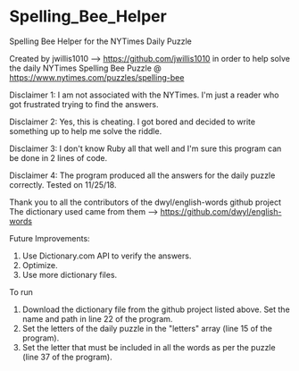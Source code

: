# Spelling_Bee_Helper
Spelling Bee Helper for the NYTimes Daily Puzzle

Created by jwillis1010 --> https://github.com/jwillis1010
in order to help solve the daily NYTimes Spelling Bee Puzzle @ https://www.nytimes.com/puzzles/spelling-bee

Disclaimer 1: I am not associated with the NYTimes. I'm just a reader who got frustrated trying to find the answers.

Disclaimer 2: Yes, this is cheating. I got bored and decided to write something up to help me solve the riddle.

Disclaimer 3: I don't know Ruby all that well and I'm sure this program can be done in 2 lines of code.

Disclaimer 4: The program produced all the answers for the daily puzzle correctly. Tested on 11/25/18.

Thank you to all the contributors of the dwyl/english-words github project
The dictionary used came from them --> https://github.com/dwyl/english-words

Future Improvements:
1. Use Dictionary.com API to verify the answers.
2. Optimize.
3. Use more dictionary files.

To run
1. Download the dictionary file from the github project listed above. Set the name and path in line 22 of the program.
2. Set the letters of the daily puzzle in the "letters" array (line 15 of the program).
3. Set the letter that must be included in all the words as per the puzzle (line 37 of the program).
